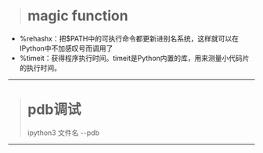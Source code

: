 ># magic function
* %rehashx：把$PATH中的可执行命令都更新进别名系统，这样就可以在IPython中不加感叹号而调用了
* %timeit：获得程序执行时间。timeit是Python内置的库，用来测量小代码片的执行时间。
***
># pdb调试
>ipython3 文件名 --pdb
***
